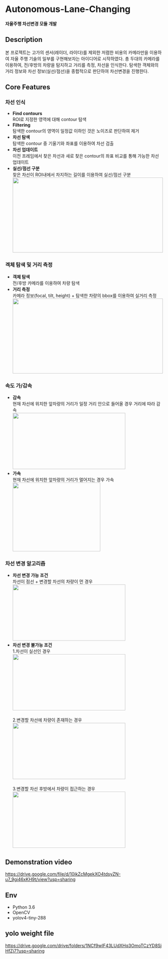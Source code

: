 # Autonomous-Lane-Changing
**자율주행 차선변경 모듈 개발**  


## Description
본 프로젝트는 고가의 센서(레이더, 라이다)를 제외한 저렴한 비용의 카메라만을 이용하여 자율 주행 기술의 일부를 구현해보자는 아이디어로 시작하였다.
총 두대의 카메라를 이용하여, 전/후방의 차량을 탐지하고 거리를 측정, 차선을 인식한다. 탐색한 객체와의 거리 정보와 차선 정보(실선/점선)을 종합적으로 판단하여 차선변경을 진행한다.

## Core Features
### 차선 인식 ### 
+ **Find contours**  
ROI로 지정한 영역에 대해 contour 탐색  
+ **Filtering**  
탐색한 contour의 영역이 일정값 이하인 것은 노이즈로 판단하여 제거  
+ **차선 탐색**  
탐색한 contour 중 기울기와 좌표를 이용하여 차선 검출  
+ **차선 업데이트**  
이전 프레임에서 찾은 차선과 새로 찾은 contour의 좌표 비교를 통해 가능한 차선 업데이트  
+ **실선/점선 구분**  
찾은 차선이 ROI내에서 차지하는 길이를 이용하여 실선/점선 구분  
  <img src="https://user-images.githubusercontent.com/71866756/144281129-fed4fad6-0caa-4760-b11e-ccc912d832d6.jpg" width="480" height="240"/> 

### 겍체 탐색 및 거리 측정 ###
+ **객체 탐색**  
전/후방 카메라를 이용하여 차량 탐색 
+ **거리 측정**  
카메라 정보(focal, tilt, height) + 탐색한 차량의 bbox를 이용하여 실거리 측정  
  <img src="https://user-images.githubusercontent.com/71866756/144281330-e04b6fdc-68ac-48e0-85ef-67a47216a069.JPG" width="480" height="240"/>

### 속도 가/감속 ###
+ **감속**  
현재 차선에 위치한 앞차량의 거리가 일정 거리 안으로 들어올 경우 거리에 따라 감속<br>
  <img src="https://user-images.githubusercontent.com/71866756/144720494-bdb5a8ee-2b58-4262-b264-3ad3f5818d96.gif" width="360" height="180"/>
+ **가속**  
현재 차선에 위치한 앞차량의 거리가 멀어지는 경우 가속  
  <img src="https://user-images.githubusercontent.com/71866756/144720489-68bb7343-ce16-4c04-9a53-74cb7f7227aa.gif" width="280" height="220"/>  
### 차선 변경 알고리즘 ###
+ **차선 변경 가능 조건**  
차선이 점선 + 변경할 차선의 차량이 먼 경우  
  <img src="https://user-images.githubusercontent.com/71866756/144720449-bd1b8619-4621-47e0-a751-9208cbb4139b.gif" width="360" height="180"/>
+ **차선 변경 불가능 조건**  
 1.차선이 실선인 경우  
  <img src="https://user-images.githubusercontent.com/71866756/144720483-f12463f0-bdfc-40b8-a41d-43e48fb706a8.gif" width="360" height="180"/>  <br>  
   2.변경할 차선에 차량이 존재하는 경우  
  <img src="https://user-images.githubusercontent.com/71866756/144720473-facf2f09-610d-43c2-991b-97a19a2d1f35.gif" width="360" height="180"/>  <br>  
  3.변경할 차선 후방에서 차량이 접근하는 경우  
  <img src="https://user-images.githubusercontent.com/71866756/144720457-edd14abe-a866-4eda-8f8e-6fd909e177a6.gif" width="360" height="180"/>

## Demonstration video ##
https://drive.google.com/file/d/10ikZcMgekXO4tdsyZN-u7_9gi46xKH9t/view?usp=sharing
## Env
+ Python 3.6
+ OpenCV
+ yolov4-tiny-288
## yolo weight file ##
https://drive.google.com/drive/folders/1NCf9wIF43LUdXHq3OmoTCzYD8SjHfZj7?usp=sharing
